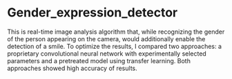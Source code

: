 # Gender_expression_detector

This is real-time image analysis algorithm that, while recognizing the gender of the person appearing on the camera, would additionally enable the detection of a smile. To optimize the results, I compared two approaches: a proprietary convolutional neural network with experimentally selected parameters and a pretreated model using transfer learning. Both approaches showed high accuracy of results.
